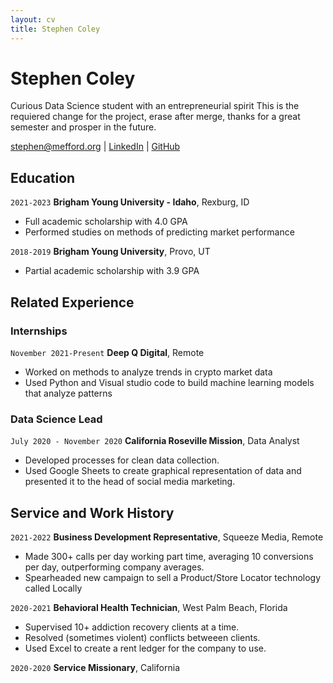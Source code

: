 ```yaml
---
layout: cv
title: Stephen Coley
---
```

# Stephen Coley
Curious Data Science student with an entrepreneurial spirit
This is the requiered change for the project, erase after merge, thanks for a great semester and prosper in the future.
<div id="webaddress">
<a href="stephen@mefford.org">stephen@mefford.org</a>
| <a href="https://www.linkedin.com/groups/13537407/">LinkedIn</a>
| <a href="https://github.com/byuids-resumes">GitHub</a>
</div>

<!-- https://www.monique.tech/the-art-of-markdown -->

## Education

`2021-2023`
__Brigham Young University - Idaho__, Rexburg, ID

- Full academic scholarship with 4.0 GPA
- Performed studies on methods of predicting market performance

`2018-2019`
__Brigham Young University__, Provo, UT

- Partial academic scholarship with 3.9 GPA


## Related Experience

### Internships

`November 2021-Present`
__Deep Q Digital__, Remote

- Worked on methods to analyze trends in crypto market data
- Used Python and Visual studio code to build machine learning models that analyze patterns

### Data Science Lead

`July 2020 - November 2020`
__California Roseville Mission__, Data Analyst

- Developed processes for clean data collection.
- Used Google Sheets to create graphical representation of data and presented it to the head of social media marketing. 


## Service and Work History

`2021-2022`
__Business Development Representative__, Squeeze Media, Remote

- Made 300+ calls per day working part time, averaging 10 conversions per day, outperforming company averages.
- Spearheaded new campaign to sell a Product/Store Locator technology called Locally


`2020-2021`
__Behavioral Health Technician__, West Palm Beach, Florida

- Supervised 10+ addiction recovery clients at a time.
- Resolved (sometimes violent) conflicts betweeen clients.
- Used Excel to create a rent ledger for the company to use.


`2020-2020`
__Service Missionary__, California



<!-- ### Footer

Last updated: May 2013 -->


